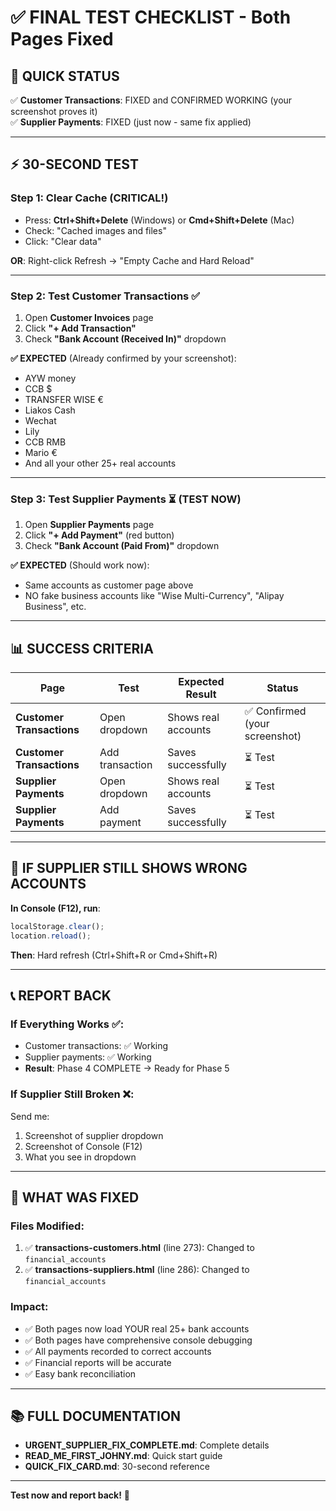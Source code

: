 # ✅ FINAL TEST CHECKLIST - Both Pages Fixed

## 🎯 **QUICK STATUS**

✅ **Customer Transactions**: FIXED and CONFIRMED WORKING (your screenshot proves it)  
✅ **Supplier Payments**: FIXED (just now - same fix applied)

---

## ⚡ **30-SECOND TEST**

### **Step 1: Clear Cache** (CRITICAL!)
- Press: **Ctrl+Shift+Delete** (Windows) or **Cmd+Shift+Delete** (Mac)
- Check: "Cached images and files"
- Click: "Clear data"

**OR**: Right-click Refresh → "Empty Cache and Hard Reload"

---

### **Step 2: Test Customer Transactions** ✅
1. Open **Customer Invoices** page
2. Click **"+ Add Transaction"**
3. Check **"Bank Account (Received In)"** dropdown

**✅ EXPECTED** (Already confirmed by your screenshot):
- AYW money
- CCB $
- TRANSFER WISE €
- Liakos Cash
- Wechat
- Lily
- CCB RMB
- Mario €
- And all your other 25+ real accounts

---

### **Step 3: Test Supplier Payments** ⏳ (TEST NOW)
1. Open **Supplier Payments** page
2. Click **"+ Add Payment"** (red button)
3. Check **"Bank Account (Paid From)"** dropdown

**✅ EXPECTED** (Should work now):
- Same accounts as customer page above
- NO fake business accounts like "Wise Multi-Currency", "Alipay Business", etc.

---

## 📊 **SUCCESS CRITERIA**

| Page | Test | Expected Result | Status |
|------|------|----------------|--------|
| **Customer Transactions** | Open dropdown | Shows real accounts | ✅ Confirmed (your screenshot) |
| **Customer Transactions** | Add transaction | Saves successfully | ⏳ Test |
| **Supplier Payments** | Open dropdown | Shows real accounts | ⏳ Test |
| **Supplier Payments** | Add payment | Saves successfully | ⏳ Test |

---

## 🐛 **IF SUPPLIER STILL SHOWS WRONG ACCOUNTS**

**In Console (F12), run**:
```javascript
localStorage.clear();
location.reload();
```

**Then**: Hard refresh (Ctrl+Shift+R or Cmd+Shift+R)

---

## 📞 **REPORT BACK**

### **If Everything Works** ✅:
- Customer transactions: ✅ Working
- Supplier payments: ✅ Working
- **Result**: Phase 4 COMPLETE → Ready for Phase 5

### **If Supplier Still Broken** ❌:
Send me:
1. Screenshot of supplier dropdown
2. Screenshot of Console (F12)
3. What you see in dropdown

---

## 🎯 **WHAT WAS FIXED**

### **Files Modified**:
1. ✅ **transactions-customers.html** (line 273): Changed to `financial_accounts`
2. ✅ **transactions-suppliers.html** (line 286): Changed to `financial_accounts`

### **Impact**:
- ✅ Both pages now load YOUR real 25+ bank accounts
- ✅ Both pages have comprehensive console debugging
- ✅ All payments recorded to correct accounts
- ✅ Financial reports will be accurate
- ✅ Easy bank reconciliation

---

## 📚 **FULL DOCUMENTATION**

- **URGENT_SUPPLIER_FIX_COMPLETE.md**: Complete details
- **READ_ME_FIRST_JOHNY.md**: Quick start guide
- **QUICK_FIX_CARD.md**: 30-second reference

---

**Test now and report back!** 🚀
